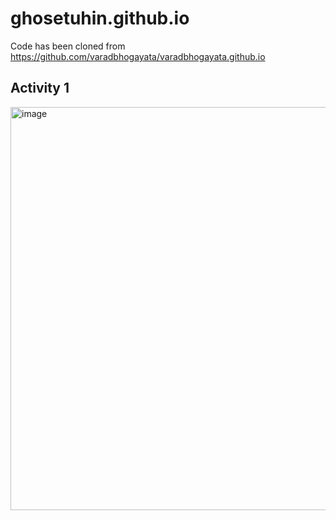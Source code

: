 # ghosetuhin.github.io

Code has been cloned from https://github.com/varadbhogayata/varadbhogayata.github.io

## Activity 1
<img width="645" alt="image" src="https://github.com/ghosetuhin/ghosetuhin.github.io/assets/71938696/2dce8a64-f3d2-47b7-afb9-a4413bcdb568">

